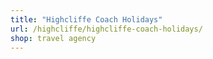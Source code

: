 ```yaml
---
title: "Highcliffe Coach Holidays"
url: /highcliffe/highcliffe-coach-holidays/
shop: travel agency
---
```

